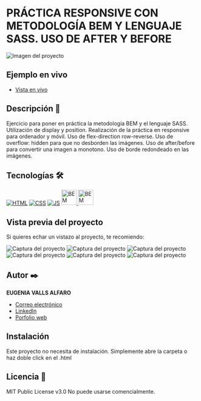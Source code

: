 # PRÁCTICA RESPONSIVE CON METODOLOGÍA BEM Y LENGUAJE SASS. USO DE AFTER Y BEFORE

![Imagen del proyecto](https://raw.githubusercontent.com/eugeniavalls/practica7-puente/main/src/assets/screenshots/01.png)

## Ejemplo en vivo

- [Vista en vivo](https://eugeniavalls.github.io/practica7-puente/)

## Descripción 📑

Ejercicio para poner en práctica la metodología BEM y el lenguaje SASS.
Utilización de display y position.
Realización de la práctica en responsive para ordenador y móvil.
Uso de flex-direction row-reverse.
Uso de overflow: hidden para que no desborden las imágenes.
Uso de after/before para convertir una imagen a monotono.
Uso de borde redondeado en las imágenes.

## Tecnologías 🛠

<!-- Iconos sacados de: https://github.com/hendrasob/badges/blob/master/README.md y https://github.com/alexandresanlim/Badges4-README.md-Profile -->

[![HTML](https://img.shields.io/badge/HTML5-E34F26?style=for-the-badge&logo=html5&logoColor=white)](https://es.wikipedia.org/wiki/HTML5)
[![CSS](https://img.shields.io/badge/CSS3-1572B6?style=for-the-badge&logo=css3&logoColor=white)](https://es.wikipedia.org/wiki/CSS)
[![JS](https://img.shields.io/badge/JavaScript-F7DF1E?style=for-the-badge&logo=javascript&logoColor=black)](https://es.wikipedia.org/wiki/JavaScript)
<a href="https://getbem.com/">
<img src="http://jennyknuth.com/wp-content/uploads/2018/03/BEM-1.png" target="_blank" rel="noreferrer" width="40" height="40" alt="BEM metodology">
<a href="https://sass-lang.com/">
<img src="https://upload.wikimedia.org/wikipedia/commons/thumb/9/96/Sass_Logo_Color.svg/2560px-Sass_Logo_Color.svg.png" target="_blank" rel="noreferrer" width="40" alt="BEM metodology">
</a>
</a>

## Vista previa del proyecto

Si quieres echar un vistazo al proyecto, te recomiendo:

![Captura del proyecto](https://raw.githubusercontent.com/eugeniavalls/practica7-puente/main/src/assets/screenshots/02.png)
![Captura del proyecto](https://raw.githubusercontent.com/eugeniavalls/practica7-puente/main/src/assets/screenshots/03.png)
![Captura del proyecto](https://raw.githubusercontent.com/eugeniavalls/practica7-puente/main/src/assets/screenshots/04.png)
![Captura del proyecto](https://raw.githubusercontent.com/eugeniavalls/practica7-puente/main/src/assets/screenshots/05.png)
![Captura del proyecto](https://raw.githubusercontent.com/eugeniavalls/practica7-puente/main/src/assets/screenshots/06.png)
![Captura del proyecto](https://raw.githubusercontent.com/eugeniavalls/practica7-puente/main/src/assets/screenshots/07.png)

## Autor ✒️

**EUGENIA VALLS ALFARO**

- [Correo electrónico](e.vallsalfaro@gmail.com)
- [LinkedIn](https://www.linkedin.com/in/eugenia-valls-alfaro-540b1a20a)
- [Porfolio web](https://tu-dominio.com/)

## Instalación

Este proyecto no necesita de instalación. Simplemente abre la carpeta o haz doble click en el .html

## Licencia 📄

MIT Public License v3.0
No puede usarse comencialmente.
